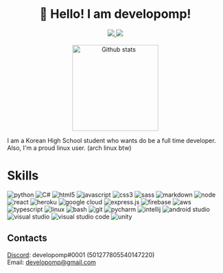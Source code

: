 <h1 align="center">
  👋 Hello! I am develo<b>pomp</b>!
</h1>

<p align="center">
	<a href="https://developomp.com">
		<img src="https://img.shields.io/badge/BLOG-grey?style=for-the-badge" />
	</a>
	<a href="https://www.buymeacoffee.com/developomp">
		<img src="https://img.shields.io/badge/BUY_ME_A_COFFEE-yellow?style=for-the-badge" />
	</a>
    <br />
    <br />
	<a href="https://github.com/anuraghazra/github-readme-stats#github-stats-card">
    	<img alt="Github stats" src="https://github-readme-stats.vercel.app/api?username=developomp&show_icons=true&count_private=true&theme=dark" height="200" />
	</a>
</p>

I am a Korean High School student who wants do be a full time developer.<br />
Also, I'm a proud linux user. (arch linux btw)

# Skills

<!-- https://github.com/simple-icons/simple-icons/blob/develop/slugs.md -->

![python](https://img.shields.io/badge/python-blue?style=for-the-badge&logo=python&logoColor=white)
![C#](https://img.shields.io/badge/C%23-0AC97F?style=for-the-badge&logo=c-sharp&logoColor=white)
![html5](https://img.shields.io/badge/HTML5-E34F26?style=for-the-badge&logo=html5&logoColor=white)
![javascript](https://img.shields.io/badge/JavaScript-F7DF1E?style=for-the-badge&logo=javascript&logoColor=black)
![css3](https://img.shields.io/badge/CSS3-1572B6?style=for-the-badge&logo=css3&logoColor=white)
![sass](https://img.shields.io/badge/Sass-CC6699?style=for-the-badge&logo=sass&logoColor=white)
![markdown](https://img.shields.io/badge/Markdown-000000?style=for-the-badge&logo=markdown&logoColor=white)
![node](https://img.shields.io/badge/Node.js-43853D?style=for-the-badge&logo=node.js&logoColor=white)
![react](https://img.shields.io/badge/React-20232A?style=for-the-badge&logo=react&logoColor=61DAFB)
![heroku](https://img.shields.io/badge/Heroku-430098?style=for-the-badge&logo=heroku&logoColor=white)
![google cloud](https://img.shields.io/badge/Google_Cloud-4285F4?style=for-the-badge&logo=google-cloud&logoColor=white)
![express.js](https://img.shields.io/badge/Express.js-grey?style=for-the-badge&logo=express)
![firebase](https://img.shields.io/badge/firebase-orange?style=for-the-badge&logo=firebase&logoColor=white)
![aws](https://img.shields.io/badge/aws-red?style=for-the-badge&logo=amazonaws&logoColor=white)
![typescript](https://img.shields.io/badge/typescrit-blue?style=for-the-badge&logo=typescript&logoColor=white)
![linux](https://img.shields.io/badge/linux-yellow?style=for-the-badge&logo=linux&logoColor=white)
![bash](https://img.shields.io/badge/bash-black?style=for-the-badge&logo=gnubash&logoColor=white)
![git](https://img.shields.io/badge/git-orange?style=for-the-badge&logo=git&logoColor=white)
![pycharm](https://img.shields.io/badge/pycharm-green?style=for-the-badge&logo=pycharm&logoColor=white)
![intellij](https://img.shields.io/badge/intellij_idea-red?style=for-the-badge&logo=intellij-idea&logoColor=white)
![android studio](https://img.shields.io/badge/android_studio-darkgreen?style=for-the-badge&logo=android-studio&logoColor=white)
![visual studio](https://img.shields.io/badge/visual_studio-blue?style=for-the-badge&logo=visual-studio&logoColor=white)
![visual studio code](https://img.shields.io/badge/visual_studio_code-blue?style=for-the-badge&logo=visual-studio-code&logoColor=white)
![unity](https://img.shields.io/badge/unity-black?style=for-the-badge&logo=unity&logoColor=white)

## Contacts

[Discord](https://discord.com): developomp#0001 (501277805540147220)\
Email: developomp@gmail.com
